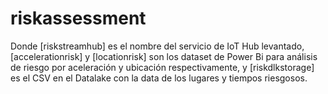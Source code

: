 # riskassessment


Donde [riskstreamhub] es el nombre del servicio de IoT Hub levantado, [accelerationrisk] y [locationrisk] son los dataset de Power Bi para análisis de riesgo por aceleración y ubicación respectivamente, y [riskdlkstorage] es el CSV en el Datalake con la data de los lugares y tiempos riesgosos.
